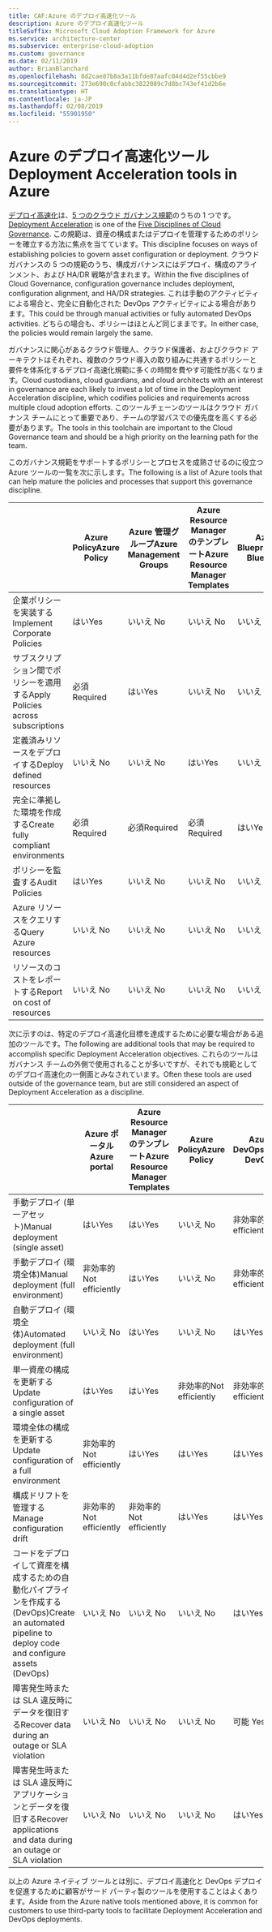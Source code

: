 ```yaml
---
title: CAF:Azure のデプロイ高速化ツール
description: Azure のデプロイ高速化ツール
titleSuffix: Microsoft Cloud Adoption Framework for Azure
ms.service: architecture-center
ms.subservice: enterprise-cloud-adoption
ms.custom: governance
ms.date: 02/11/2019
author: BrianBlanchard
ms.openlocfilehash: 8d2cae87b8a3a11bfde87aafc04d4d2ef55cbbe9
ms.sourcegitcommit: 273e690c0cfabbc3822089c7d8bc743ef41d2b6e
ms.translationtype: HT
ms.contentlocale: ja-JP
ms.lasthandoff: 02/08/2019
ms.locfileid: "55901950"
---
```

# <a name="deployment-acceleration-tools-in-azure"></a><span data-ttu-id="e6438-103">Azure のデプロイ高速化ツール</span><span class="sxs-lookup"><span data-stu-id="e6438-103">Deployment Acceleration tools in Azure</span></span>

<span data-ttu-id="e6438-104">[デプロイ高速化](overview.md)は、[5 つのクラウド ガバナンス規範](../governance-disciplines.md)のうちの 1 つです。</span><span class="sxs-lookup"><span data-stu-id="e6438-104">[Deployment Acceleration](overview.md) is one of the [Five Disciplines of Cloud Governance](../governance-disciplines.md).</span></span> <span data-ttu-id="e6438-105">この規範は、資産の構成またはデプロイを管理するためのポリシーを確立する方法に焦点を当てています。</span><span class="sxs-lookup"><span data-stu-id="e6438-105">This discipline focuses on ways of establishing policies to govern asset configuration or deployment.</span></span> <span data-ttu-id="e6438-106">クラウド ガバナンスの 5 つの規範のうち、構成ガバナンスにはデプロイ、構成のアラインメント、および HA/DR 戦略が含まれます。</span><span class="sxs-lookup"><span data-stu-id="e6438-106">Within the five disciplines of Cloud Governance, configuration governance includes deployment, configuration alignment, and HA/DR strategies.</span></span> <span data-ttu-id="e6438-107">これは手動のアクティビティによる場合と、完全に自動化された DevOps アクティビティによる場合があります。</span><span class="sxs-lookup"><span data-stu-id="e6438-107">This could be through manual activities or fully automated DevOps activities.</span></span> <span data-ttu-id="e6438-108">どちらの場合も、ポリシーはほとんど同じままです。</span><span class="sxs-lookup"><span data-stu-id="e6438-108">In either case, the policies would remain largely the same.</span></span>

<span data-ttu-id="e6438-109">ガバナンスに関心があるクラウド管理人、クラウド保護者、およびクラウド アーキテクトはそれぞれ、複数のクラウド導入の取り組みに共通するポリシーと要件を体系化するデプロイ高速化規範に多くの時間を費やす可能性が高くなります。</span><span class="sxs-lookup"><span data-stu-id="e6438-109">Cloud custodians, cloud guardians, and cloud architects with an interest in governance are each likely to invest a lot of time in the Deployment Acceleration discipline, which codifies policies and requirements across multiple cloud adoption efforts.</span></span> <span data-ttu-id="e6438-110">このツールチェーンのツールはクラウド ガバナンス チームにとって重要であり、チームの学習パスでの優先度を高くする必要があります。</span><span class="sxs-lookup"><span data-stu-id="e6438-110">The tools in this toolchain are important to the Cloud Governance team and should be a high priority on the learning path for the team.</span></span>

<span data-ttu-id="e6438-111">このガバナンス規範をサポートするポリシーとプロセスを成熟させるのに役立つ Azure ツールの一覧を次に示します。</span><span class="sxs-lookup"><span data-stu-id="e6438-111">The following is a list of Azure tools that can help mature the policies and processes that support this governance discipline.</span></span>

|  |<span data-ttu-id="e6438-112">Azure Policy</span><span class="sxs-lookup"><span data-stu-id="e6438-112">Azure Policy</span></span>  |<span data-ttu-id="e6438-113">Azure 管理グループ</span><span class="sxs-lookup"><span data-stu-id="e6438-113">Azure Management Groups</span></span>  |<span data-ttu-id="e6438-114">Azure Resource Manager のテンプレート</span><span class="sxs-lookup"><span data-stu-id="e6438-114">Azure Resource Manager Templates</span></span>  |<span data-ttu-id="e6438-115">Azure Blueprint</span><span class="sxs-lookup"><span data-stu-id="e6438-115">Azure Blueprints</span></span>  | <span data-ttu-id="e6438-116">Azure Resource Graph</span><span class="sxs-lookup"><span data-stu-id="e6438-116">Azure Resource Graph</span></span> | <span data-ttu-id="e6438-117">Azure Cost Management</span><span class="sxs-lookup"><span data-stu-id="e6438-117">Azure Cost Management</span></span> |
|---------|---------|---------|---------|---------|---------|---------|
|<span data-ttu-id="e6438-118">企業ポリシーを実装する</span><span class="sxs-lookup"><span data-stu-id="e6438-118">Implement Corporate Policies</span></span>     |<span data-ttu-id="e6438-119">はい</span><span class="sxs-lookup"><span data-stu-id="e6438-119">Yes</span></span> |<span data-ttu-id="e6438-120">いいえ </span><span class="sxs-lookup"><span data-stu-id="e6438-120">No</span></span>  |<span data-ttu-id="e6438-121">いいえ </span><span class="sxs-lookup"><span data-stu-id="e6438-121">No</span></span>  |<span data-ttu-id="e6438-122">いいえ </span><span class="sxs-lookup"><span data-stu-id="e6438-122">No</span></span> | <span data-ttu-id="e6438-123">いいえ </span><span class="sxs-lookup"><span data-stu-id="e6438-123">No</span></span> |<span data-ttu-id="e6438-124">いいえ </span><span class="sxs-lookup"><span data-stu-id="e6438-124">No</span></span> |
|<span data-ttu-id="e6438-125">サブスクリプション間でポリシーを適用する</span><span class="sxs-lookup"><span data-stu-id="e6438-125">Apply Policies across subscriptions</span></span>     |<span data-ttu-id="e6438-126">必須</span><span class="sxs-lookup"><span data-stu-id="e6438-126">Required</span></span> |<span data-ttu-id="e6438-127">はい</span><span class="sxs-lookup"><span data-stu-id="e6438-127">Yes</span></span>  |<span data-ttu-id="e6438-128">いいえ </span><span class="sxs-lookup"><span data-stu-id="e6438-128">No</span></span>  |<span data-ttu-id="e6438-129">いいえ </span><span class="sxs-lookup"><span data-stu-id="e6438-129">No</span></span> | <span data-ttu-id="e6438-130">いいえ </span><span class="sxs-lookup"><span data-stu-id="e6438-130">No</span></span> |<span data-ttu-id="e6438-131">いいえ </span><span class="sxs-lookup"><span data-stu-id="e6438-131">No</span></span> |
|<span data-ttu-id="e6438-132">定義済みリソースをデプロイする</span><span class="sxs-lookup"><span data-stu-id="e6438-132">Deploy defined resources</span></span>     |<span data-ttu-id="e6438-133">いいえ </span><span class="sxs-lookup"><span data-stu-id="e6438-133">No</span></span> |<span data-ttu-id="e6438-134">いいえ </span><span class="sxs-lookup"><span data-stu-id="e6438-134">No</span></span>  |<span data-ttu-id="e6438-135">はい</span><span class="sxs-lookup"><span data-stu-id="e6438-135">Yes</span></span>  |<span data-ttu-id="e6438-136">いいえ </span><span class="sxs-lookup"><span data-stu-id="e6438-136">No</span></span> | <span data-ttu-id="e6438-137">いいえ </span><span class="sxs-lookup"><span data-stu-id="e6438-137">No</span></span> |<span data-ttu-id="e6438-138">いいえ </span><span class="sxs-lookup"><span data-stu-id="e6438-138">No</span></span> |
|<span data-ttu-id="e6438-139">完全に準拠した環境を作成する</span><span class="sxs-lookup"><span data-stu-id="e6438-139">Create fully compliant environments</span></span>      |<span data-ttu-id="e6438-140">必須</span><span class="sxs-lookup"><span data-stu-id="e6438-140">Required</span></span> |<span data-ttu-id="e6438-141">必須</span><span class="sxs-lookup"><span data-stu-id="e6438-141">Required</span></span>  |<span data-ttu-id="e6438-142">必須</span><span class="sxs-lookup"><span data-stu-id="e6438-142">Required</span></span>  |<span data-ttu-id="e6438-143">はい</span><span class="sxs-lookup"><span data-stu-id="e6438-143">Yes</span></span> | <span data-ttu-id="e6438-144">いいえ </span><span class="sxs-lookup"><span data-stu-id="e6438-144">No</span></span> |<span data-ttu-id="e6438-145">いいえ </span><span class="sxs-lookup"><span data-stu-id="e6438-145">No</span></span> |
|<span data-ttu-id="e6438-146">ポリシーを監査する</span><span class="sxs-lookup"><span data-stu-id="e6438-146">Audit Policies</span></span>      |<span data-ttu-id="e6438-147">はい</span><span class="sxs-lookup"><span data-stu-id="e6438-147">Yes</span></span> |<span data-ttu-id="e6438-148">いいえ </span><span class="sxs-lookup"><span data-stu-id="e6438-148">No</span></span>  |<span data-ttu-id="e6438-149">いいえ </span><span class="sxs-lookup"><span data-stu-id="e6438-149">No</span></span>  |<span data-ttu-id="e6438-150">いいえ </span><span class="sxs-lookup"><span data-stu-id="e6438-150">No</span></span> | <span data-ttu-id="e6438-151">いいえ </span><span class="sxs-lookup"><span data-stu-id="e6438-151">No</span></span> |<span data-ttu-id="e6438-152">いいえ </span><span class="sxs-lookup"><span data-stu-id="e6438-152">No</span></span> |
|<span data-ttu-id="e6438-153">Azure リソースをクエリする</span><span class="sxs-lookup"><span data-stu-id="e6438-153">Query Azure resources</span></span>      |<span data-ttu-id="e6438-154">いいえ </span><span class="sxs-lookup"><span data-stu-id="e6438-154">No</span></span> |<span data-ttu-id="e6438-155">いいえ </span><span class="sxs-lookup"><span data-stu-id="e6438-155">No</span></span>  |<span data-ttu-id="e6438-156">いいえ </span><span class="sxs-lookup"><span data-stu-id="e6438-156">No</span></span>  |<span data-ttu-id="e6438-157">いいえ </span><span class="sxs-lookup"><span data-stu-id="e6438-157">No</span></span> |<span data-ttu-id="e6438-158">はい</span><span class="sxs-lookup"><span data-stu-id="e6438-158">Yes</span></span> |<span data-ttu-id="e6438-159">いいえ </span><span class="sxs-lookup"><span data-stu-id="e6438-159">No</span></span> |
|<span data-ttu-id="e6438-160">リソースのコストをレポートする</span><span class="sxs-lookup"><span data-stu-id="e6438-160">Report on cost of resources</span></span>      |<span data-ttu-id="e6438-161">いいえ </span><span class="sxs-lookup"><span data-stu-id="e6438-161">No</span></span> |<span data-ttu-id="e6438-162">いいえ </span><span class="sxs-lookup"><span data-stu-id="e6438-162">No</span></span>  |<span data-ttu-id="e6438-163">いいえ </span><span class="sxs-lookup"><span data-stu-id="e6438-163">No</span></span>  |<span data-ttu-id="e6438-164">いいえ </span><span class="sxs-lookup"><span data-stu-id="e6438-164">No</span></span> |<span data-ttu-id="e6438-165">いいえ </span><span class="sxs-lookup"><span data-stu-id="e6438-165">No</span></span> |<span data-ttu-id="e6438-166">はい</span><span class="sxs-lookup"><span data-stu-id="e6438-166">Yes</span></span> |

<span data-ttu-id="e6438-167">次に示すのは、特定のデプロイ高速化目標を達成するために必要な場合がある追加のツールです。</span><span class="sxs-lookup"><span data-stu-id="e6438-167">The following are additional tools that may be required to accomplish specific Deployment Acceleration objectives.</span></span> <span data-ttu-id="e6438-168">これらのツールはガバナンス チームの外側で使用されることが多いですが、それでも規範としてのデプロイ高速化の一側面とみなされています。</span><span class="sxs-lookup"><span data-stu-id="e6438-168">Often these tools are used outside of the governance team, but are still considered an aspect of Deployment Acceleration as a discipline.</span></span>

|  |<span data-ttu-id="e6438-169">Azure ポータル</span><span class="sxs-lookup"><span data-stu-id="e6438-169">Azure portal</span></span>  |<span data-ttu-id="e6438-170">Azure Resource Manager のテンプレート</span><span class="sxs-lookup"><span data-stu-id="e6438-170">Azure Resource Manager Templates</span></span>  |<span data-ttu-id="e6438-171">Azure Policy</span><span class="sxs-lookup"><span data-stu-id="e6438-171">Azure Policy</span></span>  | <span data-ttu-id="e6438-172">Azure DevOps</span><span class="sxs-lookup"><span data-stu-id="e6438-172">Azure DevOps</span></span> | <span data-ttu-id="e6438-173">Azure Backup</span><span class="sxs-lookup"><span data-stu-id="e6438-173">Azure Backup</span></span> | <span data-ttu-id="e6438-174">Azure Site Recovery</span><span class="sxs-lookup"><span data-stu-id="e6438-174">Azure Site Recovery</span></span> |
|---------|---------|---------|---------|---------|---------|---------|
|<span data-ttu-id="e6438-175">手動デプロイ (単一アセット)</span><span class="sxs-lookup"><span data-stu-id="e6438-175">Manual deployment (single asset)</span></span>     | <span data-ttu-id="e6438-176">はい</span><span class="sxs-lookup"><span data-stu-id="e6438-176">Yes</span></span> | <span data-ttu-id="e6438-177">はい</span><span class="sxs-lookup"><span data-stu-id="e6438-177">Yes</span></span>  | <span data-ttu-id="e6438-178">いいえ </span><span class="sxs-lookup"><span data-stu-id="e6438-178">No</span></span>  | <span data-ttu-id="e6438-179">非効率的</span><span class="sxs-lookup"><span data-stu-id="e6438-179">Not efficiently</span></span> | <span data-ttu-id="e6438-180">いいえ </span><span class="sxs-lookup"><span data-stu-id="e6438-180">No</span></span> | <span data-ttu-id="e6438-181">はい</span><span class="sxs-lookup"><span data-stu-id="e6438-181">Yes</span></span> |
|<span data-ttu-id="e6438-182">手動デプロイ (環境全体)</span><span class="sxs-lookup"><span data-stu-id="e6438-182">Manual deployment (full environment)</span></span>     | <span data-ttu-id="e6438-183">非効率的</span><span class="sxs-lookup"><span data-stu-id="e6438-183">Not efficiently</span></span> | <span data-ttu-id="e6438-184">はい</span><span class="sxs-lookup"><span data-stu-id="e6438-184">Yes</span></span> | <span data-ttu-id="e6438-185">いいえ </span><span class="sxs-lookup"><span data-stu-id="e6438-185">No</span></span>  | <span data-ttu-id="e6438-186">非効率的</span><span class="sxs-lookup"><span data-stu-id="e6438-186">Not efficiently</span></span> | <span data-ttu-id="e6438-187">いいえ </span><span class="sxs-lookup"><span data-stu-id="e6438-187">No</span></span> | <span data-ttu-id="e6438-188">はい</span><span class="sxs-lookup"><span data-stu-id="e6438-188">Yes</span></span> |
|<span data-ttu-id="e6438-189">自動デプロイ (環境全体)</span><span class="sxs-lookup"><span data-stu-id="e6438-189">Automated deployment (full environment)</span></span>     | <span data-ttu-id="e6438-190">いいえ </span><span class="sxs-lookup"><span data-stu-id="e6438-190">No</span></span>  | <span data-ttu-id="e6438-191">はい</span><span class="sxs-lookup"><span data-stu-id="e6438-191">Yes</span></span>  | <span data-ttu-id="e6438-192">いいえ </span><span class="sxs-lookup"><span data-stu-id="e6438-192">No</span></span>  | <span data-ttu-id="e6438-193">はい</span><span class="sxs-lookup"><span data-stu-id="e6438-193">Yes</span></span>  | <span data-ttu-id="e6438-194">いいえ </span><span class="sxs-lookup"><span data-stu-id="e6438-194">No</span></span> | <span data-ttu-id="e6438-195">はい</span><span class="sxs-lookup"><span data-stu-id="e6438-195">Yes</span></span> |
|<span data-ttu-id="e6438-196">単一資産の構成を更新する</span><span class="sxs-lookup"><span data-stu-id="e6438-196">Update configuration of a single asset</span></span>     | <span data-ttu-id="e6438-197">はい</span><span class="sxs-lookup"><span data-stu-id="e6438-197">Yes</span></span> | <span data-ttu-id="e6438-198">はい</span><span class="sxs-lookup"><span data-stu-id="e6438-198">Yes</span></span> | <span data-ttu-id="e6438-199">非効率的</span><span class="sxs-lookup"><span data-stu-id="e6438-199">Not efficiently</span></span> | <span data-ttu-id="e6438-200">非効率的</span><span class="sxs-lookup"><span data-stu-id="e6438-200">Not efficiently</span></span> | <span data-ttu-id="e6438-201">いいえ </span><span class="sxs-lookup"><span data-stu-id="e6438-201">No</span></span> | <span data-ttu-id="e6438-202">はい - レプリケーション中</span><span class="sxs-lookup"><span data-stu-id="e6438-202">Yes - during replication</span></span> |
|<span data-ttu-id="e6438-203">環境全体の構成を更新する</span><span class="sxs-lookup"><span data-stu-id="e6438-203">Update configuration of a full environment</span></span>     | <span data-ttu-id="e6438-204">非効率的</span><span class="sxs-lookup"><span data-stu-id="e6438-204">Not efficiently</span></span> | <span data-ttu-id="e6438-205">はい</span><span class="sxs-lookup"><span data-stu-id="e6438-205">Yes</span></span> | <span data-ttu-id="e6438-206">はい</span><span class="sxs-lookup"><span data-stu-id="e6438-206">Yes</span></span> | <span data-ttu-id="e6438-207">はい</span><span class="sxs-lookup"><span data-stu-id="e6438-207">Yes</span></span>  | <span data-ttu-id="e6438-208">いいえ </span><span class="sxs-lookup"><span data-stu-id="e6438-208">No</span></span> | <span data-ttu-id="e6438-209">はい - レプリケーション中</span><span class="sxs-lookup"><span data-stu-id="e6438-209">Yes - during replication</span></span> |
|<span data-ttu-id="e6438-210">構成ドリフトを管理する</span><span class="sxs-lookup"><span data-stu-id="e6438-210">Manage configuration drift</span></span>     | <span data-ttu-id="e6438-211">非効率的</span><span class="sxs-lookup"><span data-stu-id="e6438-211">Not efficiently</span></span> | <span data-ttu-id="e6438-212">非効率的</span><span class="sxs-lookup"><span data-stu-id="e6438-212">Not efficiently</span></span> | <span data-ttu-id="e6438-213">はい</span><span class="sxs-lookup"><span data-stu-id="e6438-213">Yes</span></span>  | <span data-ttu-id="e6438-214">はい</span><span class="sxs-lookup"><span data-stu-id="e6438-214">Yes</span></span>  | <span data-ttu-id="e6438-215">いいえ </span><span class="sxs-lookup"><span data-stu-id="e6438-215">No</span></span> | <span data-ttu-id="e6438-216">はい - レプリケーション中</span><span class="sxs-lookup"><span data-stu-id="e6438-216">Yes - during replication</span></span> |
|<span data-ttu-id="e6438-217">コードをデプロイして資産を構成するための自動化パイプラインを作成する (DevOps)</span><span class="sxs-lookup"><span data-stu-id="e6438-217">Create an automated pipeline to deploy code and configure assets (DevOps)</span></span>     | <span data-ttu-id="e6438-218">いいえ </span><span class="sxs-lookup"><span data-stu-id="e6438-218">No</span></span> | <span data-ttu-id="e6438-219">いいえ </span><span class="sxs-lookup"><span data-stu-id="e6438-219">No</span></span> | <span data-ttu-id="e6438-220">いいえ </span><span class="sxs-lookup"><span data-stu-id="e6438-220">No</span></span> | <span data-ttu-id="e6438-221">はい</span><span class="sxs-lookup"><span data-stu-id="e6438-221">Yes</span></span> | <span data-ttu-id="e6438-222">いいえ </span><span class="sxs-lookup"><span data-stu-id="e6438-222">No</span></span> | <span data-ttu-id="e6438-223">いいえ </span><span class="sxs-lookup"><span data-stu-id="e6438-223">No</span></span> |
|<span data-ttu-id="e6438-224">障害発生時または SLA 違反時にデータを復旧する</span><span class="sxs-lookup"><span data-stu-id="e6438-224">Recover data during an outage or SLA violation</span></span>     | <span data-ttu-id="e6438-225">いいえ </span><span class="sxs-lookup"><span data-stu-id="e6438-225">No</span></span> | <span data-ttu-id="e6438-226">いいえ </span><span class="sxs-lookup"><span data-stu-id="e6438-226">No</span></span> | <span data-ttu-id="e6438-227">いいえ </span><span class="sxs-lookup"><span data-stu-id="e6438-227">No</span></span> | <span data-ttu-id="e6438-228">可能 </span><span class="sxs-lookup"><span data-stu-id="e6438-228">Yes</span></span> | <span data-ttu-id="e6438-229">はい</span><span class="sxs-lookup"><span data-stu-id="e6438-229">Yes</span></span> | <span data-ttu-id="e6438-230">はい</span><span class="sxs-lookup"><span data-stu-id="e6438-230">Yes</span></span> |
|<span data-ttu-id="e6438-231">障害発生時または SLA 違反時にアプリケーションとデータを復旧する</span><span class="sxs-lookup"><span data-stu-id="e6438-231">Recover applications and data during an outage or SLA violation</span></span>     | <span data-ttu-id="e6438-232">いいえ </span><span class="sxs-lookup"><span data-stu-id="e6438-232">No</span></span> | <span data-ttu-id="e6438-233">いいえ </span><span class="sxs-lookup"><span data-stu-id="e6438-233">No</span></span> | <span data-ttu-id="e6438-234">いいえ </span><span class="sxs-lookup"><span data-stu-id="e6438-234">No</span></span> | <span data-ttu-id="e6438-235">はい</span><span class="sxs-lookup"><span data-stu-id="e6438-235">Yes</span></span> | <span data-ttu-id="e6438-236">いいえ </span><span class="sxs-lookup"><span data-stu-id="e6438-236">No</span></span> | <span data-ttu-id="e6438-237">はい</span><span class="sxs-lookup"><span data-stu-id="e6438-237">Yes</span></span> |

<span data-ttu-id="e6438-238">以上の Azure ネイティブ ツールとは別に、デプロイ高速化と DevOps デプロイを促進するために顧客がサード パーティ製のツールを使用することはよくあります。</span><span class="sxs-lookup"><span data-stu-id="e6438-238">Aside from the Azure native tools mentioned above, it is common for customers to use third-party tools to facilitate Deployment Acceleration and DevOps deployments.</span></span>

